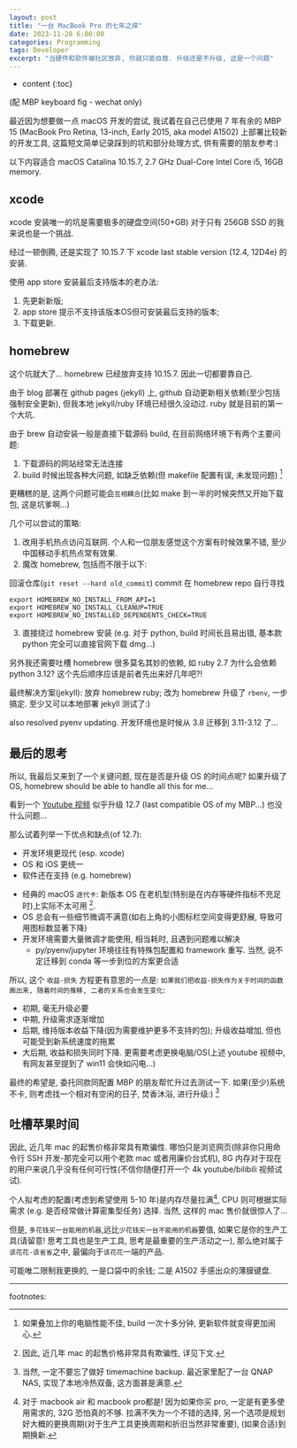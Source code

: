 ```yaml
---
layout: post
title: "一台 MacBook Pro 的七年之痒"
date: 2023-11-28 6:00:00
categories: Programming
tags: Developer
excerpt: "当硬件和软件被社区放弃, 你就只能自救. 升级还是不升级, 这是一个问题"
---
```


* content
{:toc}


(配 MBP keyboard fig - wechat only)


最近因为想要做一点 macOS 开发的尝试, 我试着在自己已使用 7 年有余的 MBP 15 (MacBook Pro Retina, 13-inch, Early 2015, aka model A1502) 上部署比较新的开发工具, 这篇短文简单记录踩到的坑和部分处理方式, 供有需要的朋友参考:)

以下内容适合 macOS Catalina 10.15.7, 2.7 GHz Dual-Core Intel Core i5, 16GB memory.

## xcode

xcode 安装唯一的坑是需要极多的硬盘空间(50+GB) 对于只有 256GB SSD 的我来说也是一个挑战.

经过一顿倒腾, 还是实现了 10.15.7 下 xcode last stable version (12.4, 12D4e) 的安装.

使用 app store 安装最后支持版本的老办法: 

1. 先更新新版; 
2. app store 提示不支持该版本OS但可安装最后支持的版本; 
3. 下载更新.

## homebrew

这个坑就大了... homebrew 已经放弃支持 10.15.7. 因此一切都要靠自己.

由于 blog 部署在 github pages (jekyll) 上, github 自动更新相关依赖(至少包括强制安全更新), 但我本地 jekyll/ruby 环境已经很久没动过. ruby 就是目前的第一个大坑.

由于 brew 自动安装一般是直接下载源码 build, 在目前网络环境下有两个主要问题:

1. 下载源码的网站经常无法连接
2. build 时候出现各种大问题, 如缺乏依赖(但 makefile 配置有误, 未发现问题) [^1]

更糟糕的是, 这两个问题可能会`互相耦合`(比如 make 到一半的时候突然又开始下载包, 这是坑爹啊...)

几个可以尝试的策略:

1. 改用手机热点访问互联网. 个人和一位朋友感觉这个方案有时候效果不错, 至少中国移动手机热点常有效果.
2. 魔改 homebrew, 包括而不限于以下:

回滚仓库(`git reset --hard old_commit`) commit 在 homebrew repo 自行寻找

```
export HOMEBREW_NO_INSTALL_FROM_API=1
export HOMEBREW_NO_INSTALL_CLEANUP=TRUE
export HOMEBREW_NO_INSTALLED_DEPENDENTS_CHECK=TRUE
```

3. 直接绕过 homebrew 安装 (e.g. 对于 python, build 时间长且易出错, 基本款 python 完全可以直接官网下载 dmg...)

另外我还需要吐槽 homebrew 很多莫名其妙的依赖, 如 ruby 2.7 为什么会依赖 python 3.12? 这个先后顺序应该是前者先出来好几年吧?!

最终解决方案(jekyll): 放弃 homebrew ruby; 改为 homebrew 升级了 `rbenv`, 一步搞定. 至少又可以本地部署 jekyll 测试了:)

also resolved pyenv updating. 开发环境也是时候从 3.8 迁移到 3.11-3.12 了...

## 最后的思考

所以, 我最后又来到了一个关键问题, 现在是否是升级 OS 的时间点呢? 如果升级了 OS, homebrew should be able to handle all this for me...

看到一个 [Youtube 视频](https://www.youtube.com/watch?v=-ZlZNI8n1AU&t) 似乎升级 12.7 (last compatible OS of my MBP...) 也没什么问题...

那么试着列举一下优点和缺点(of 12.7):

+ 开发环境更现代 (esp. xcode)
+ OS 和 iOS 更统一
+ 软件还在支持 (e.g. homebrew)
- 经典的 macOS `逐代卡`: 新版本 OS 在老机型(特别是在内存等硬件指标不充足时)上实际不太可用 [^2].
- OS 总会有一些细节微调不满意(如右上角的小图标栏空间变得更舒展, 导致可用图标数显著下降)
- 开发环境需要大量微调才能使用, 相当耗时, 且遇到问题难以解决
    - py/pyenv/jupyter 环境往往有特殊包配置和 framework 重写. 当然, 说不定迁移到 conda 等一步到位的方案更合适


所以, 这个 `收益-损失` 方程更有意思的一点是: `如果我们把收益-损失作为关于时间的函数画出来, 随着时间的推移, 二者的关系也会发生变化`:

- 初期, 毫无升级必要
- 中期, 升级需求逐渐增加
- 后期, 维持版本收益下降(因为需要维护更多不支持的包); 升级收益增加, 但也可能受到新系统速度的拖累
- 大后期, 收益和损失同时下降. 更需要考虑更换电脑/OS(上述 youtube 视频中, 有网友甚至提到了 win11 会快如闪电...)

最终的希望是, 委托同款同配置 MBP 的朋友帮忙升过去测试一下. 如果(至少)系统不卡, 则考虑找一个相对有空闲的日子, 焚香沐浴, 进行升级:) [^3]


## 吐槽苹果时间

因此, 近几年 mac 的起售价格非常具有欺骗性.
哪怕只是浏览网页(除非你只用命令行 SSH 开发-那完全可以用个老款 mac 或者用廉价台式机), 8G 内存对于现在的用户来说几乎没有任何可行性(不信你随便打开一个 4k youtube/bilibili 视频试试).

个人拟考虑的配置(考虑到希望使用 5-10 年)是内存尽量拉满[^4], CPU 则可根据实际需求 (e.g. 是否经常做计算密集型任务) 选择. 当然, 这样的 mac 售价就很惊人了...

但是, `多花钱买一台能用的机器`,远比`少花钱买一台不能用的机器`要值, 如果它是你的生产工具(请留意! 思考工具也是生产工具, 思考是最重要的生产活动之一), 那么绝对属于`该花花-该省省`之中, 最偏向于`该花花`一端的产品.

可能唯二限制我更换的, 一是口袋中的余钱; 二是 A1502 手感出众的薄膜键盘.

---

footnotes:

[^1]: 如果叠加上你的电脑性能不佳, build 一次十多分钟, 更新软件就变得更加闹心.
[^2]: 因此, 近几年 mac 的起售价格非常具有欺骗性, 详见下文.
[^3]: 当然, 一定不要忘了做好 timemachine backup. 最近家里配了一台 QNAP NAS, 实现了本地冷热双备, 这方面甚是满意.
[^4]: 对于 macbook air 和 macbook pro都是! 因为如果你买 pro, 一定是有更多使用需求的, 32G 恐怕真的不够. 拉满不失为一个不错的选择, 另一个选项是规划好大概的更换周期(对于生产工具更换周期和折旧当然非常重要), (如果合适)到期换新.
